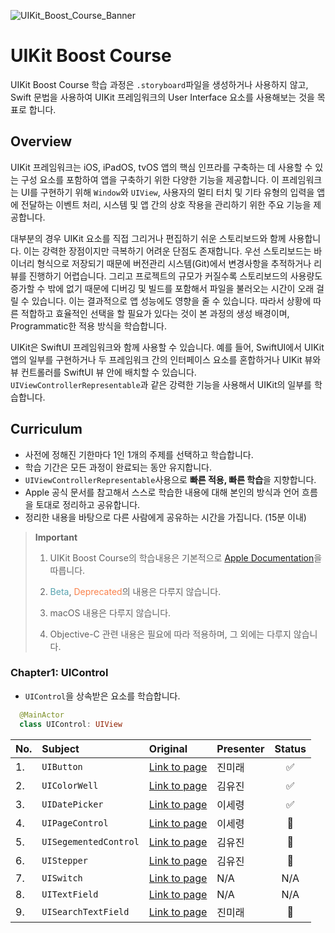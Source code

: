 ![UIKit_Boost_Course_Banner](https://github.com/Haenaet/uikit-boost-course/assets/26790710/046a479a-3f65-4462-89dd-3b4a0b035c48)

# UIKit Boost Course

UIKit Boost Course 학습 과정은 `.storyboard`파일을 생성하거나 사용하지 않고, Swift 문법을 사용하여 UIKit 프레임워크의 User Interface 요소를 사용해보는 것을 목표로 합니다.

## Overview

UIKit 프레임워크는 iOS, iPadOS, tvOS 앱의 핵심 인프라를 구축하는 데 사용할 수 있는 구성 요소를 포함하여 앱을 구축하기 위한 다양한 기능을 제공합니다. 이 프레임워크는 UI를 구현하기 위해 `Window`와 `UIView`, 사용자의 멀티 터치 및 기타 유형의 입력을 앱에 전달하는 이벤트 처리, 시스템 및 앱 간의 상호 작용을 관리하기 위한 주요 기능을 제공합니다.

대부분의 경우 UIKit 요소를 직접 그리거나 편집하기 쉬운 스토리보드와 함께 사용합니다. 이는 강력한 장점이지만 극복하기 어려운 단점도 존재합니다. 우선 스토리보드는 바이너리 형식으로 저장되기 때문에 버전관리 시스템(Git)에서 변경사항을 추적하거나 리뷰를 진행하기 어렵습니다. 그리고 프로젝트의 규모가 커질수록 스토리보드의 사용량도 증가할 수 밖에 없기 때문에 디버깅 및 빌드를 포함해서 파일을 불러오는 시간이 오래 걸릴 수 있습니다. 이는 결과적으로 앱 성능에도 영향을 줄 수 있습니다. 따라서 상황에 따른 적합하고 효율적인 선택을 할 필요가 있다는 것이 본 과정의 생성 배경이며, Programmatic한 적용 방식을 학습합니다. 

UIKit은 SwiftUI 프레임워크와 함께 사용할 수 있습니다. 예를 들어, SwiftUI에서 UIKit 앱의 일부를 구현하거나 두 프레임워크 간의 인터페이스 요소를 혼합하거나 UIKit 뷰와 뷰 컨트롤러를 SwiftUI 뷰 안에 배치할 수 있습니다. `UIViewControllerRepresentable`과 같은 강력한 기능을 사용해서 UIKit의 일부를 학습합니다.

## Curriculum

- 사전에 정해진 기한마다 1인 1개의 주제를 선택하고 학습합니다.
- 학습 기간은 모든 과정이 완료되는 동안 유지합니다.
- `UIViewControllerRepresentable`사용으로 **빠른 적용, 빠른 학습**을 지향합니다.
- Apple 공식 문서를 참고해서 스스로 학습한 내용에 대해 본인의 방식과 언어 흐름을 토대로 정리하고 공유합니다.
- 정리한 내용을 바탕으로 다른 사람에게 공유하는 시간을 가집니다. (15분 이내)

> **Important**
>
> 1. UIKit Boost Course의 학습내용은 기본적으로 [Apple Documentation](https://developer.apple.com/documentation/uikit)을 따릅니다.
>
> 2. <span style="color: #58A4B0">Beta</span>, <span style="color: #FA824C">Deprecated</span>의 내용은 다루지 않습니다.
>
> 3. macOS 내용은 다루지 않습니다.
>
> 4. Objective-C 관련 내용은 필요에 따라 적용하며, 그 외에는 다루지 않습니다.

### Chapter1: UIControl

- `UIControl`을 상속받은 요소를 학습합니다.

```Swift
  @MainActor
  class UIControl: UIView
```

| No. | Subject  | Original         | Presenter             | Status |
| :-- | :------- |:---------------- | :-------------------- | :----: |
| 1. | `UIButton` | [Link to page](https://developer.apple.com/documentation/uikit/uibutton) | 진미래 | ✅ |
| 2. | `UIColorWell` | [Link to page](https://developer.apple.com/documentation/uikit/uicolorwell) | 김유진 | ✅ |
| 3. | `UIDatePicker` | [Link to page](https://developer.apple.com/documentation/uikit/uidatepicker) | 이세령 | ✅ |
| 4. | `UIPageControl` | [Link to page](https://developer.apple.com/documentation/uikit/uipagecontrol) | 이세령 | 🚧 |
| 5. | `UISegementedControl` | [Link to page](https://developer.apple.com/documentation/uikit/uisegmentedcontrol) | 김유진 | 🚧 |
| 6. | `UIStepper` | [Link to page](https://developer.apple.com/documentation/uikit/uistepper) | 김유진 | 🚧 |
| 7. | `UISwitch` | [Link to page](https://developer.apple.com/documentation/uikit/uiswitch) | N/A | N/A |
| 8. | `UITextField` | [Link to page](https://developer.apple.com/documentation/uikit/uitextfield) |N/A | N/A |
| 9. | `UISearchTextField` | [Link to page](https://developer.apple.com/documentation/uikit/uisearchtextfield) | 진미래 | 🚧 |
